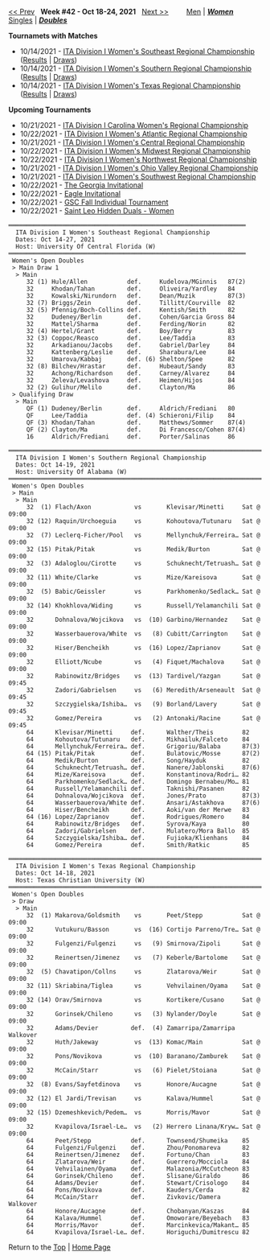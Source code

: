<a name="top"></a>[<< Prev](women_doubles_2141.md) &nbsp; **Week #42 - Oct 18-24, 2021** &nbsp; [Next >>](women_doubles_2143.md) &nbsp;&nbsp;&nbsp;&nbsp;&nbsp;&nbsp;&nbsp; [Men](./men_doubles_2142.md) &#124; [***Women***](./women_doubles_2142.md) &nbsp;&nbsp;&nbsp;&nbsp;&nbsp; [Singles](./women_singles_2142.md) &#124; [***Doubles***](./women_doubles_2142.md)

**Tournamets with Matches**  
- 10/14/2021 - [ITA Division I Women's Southeast Regional Championship](#21-46458) ([Results](#21-46458) &#124; <a href="https://colleges.wearecollegetennis.com/competitions/UniversityOfCentralFloridaW/Tournaments/Overview/477EFA21-99A1-4948-BCBA-3E47323DA44C" target="_blank">Draws</a>)  
- 10/14/2021 - [ITA Division I Women's Southern Regional Championship](#21-32447) ([Results](#21-32447) &#124; <a href="https://colleges.wearecollegetennis.com/competitions/UniversityOfAlabamaW/Tournaments/Overview/3664EBFB-3074-4E63-93F8-6E120D21EEF6" target="_blank">Draws</a>)  
- 10/14/2021 - [ITA Division I Women's Texas Regional Championship](#21-76092) ([Results](#21-76092) &#124; <a href="https://colleges.wearecollegetennis.com/competitions/TexasChristianUniversityW/Tournaments/Overview/9574C0F1-FB6F-4587-813E-366D4EF8CD5F" target="_blank">Draws</a>)  

**Upcoming Tournaments**  
- 10/21/2021 - <a href="https://colleges.wearecollegetennis.com/competitions/WakeForestUniversityW/Tournaments/Overview/61F146C9-753C-4458-9E95-EE269C0BB692" target="_blank">ITA Division I Carolina Women's Regional Championship</a>  
- 10/22/2021 - <a href="https://colleges.wearecollegetennis.com/competitions/UniversityOfVirginiaW/Tournaments/Overview/03D2591A-B4EA-40D0-84EE-FA366640953F" target="_blank">ITA Division I Women's Atlantic Regional Championship</a>  
- 10/21/2021 - <a href="https://colleges.wearecollegetennis.com/competitions/UniversityOfIowaW/Tournaments/Overview/D14DFB81-5E2F-4C19-96BD-C7C8E01E527B" target="_blank">ITA Division I Women's Central Regional Championship</a>  
- 10/22/2021 - <a href="https://colleges.wearecollegetennis.com/competitions/OhioStateUniversityW/Tournaments/Overview/6552AE44-FB48-4C1E-A09A-B67C23ED4FEA" target="_blank">ITA Division I Women's Midwest Regional Championship</a>  
- 10/22/2021 - <a href="https://colleges.wearecollegetennis.com/competitions/StanfordUniversityW/Tournaments/Overview/069089F9-1C02-43BD-82B5-B68774093F12" target="_blank">ITA Division I Women's Northwest Regional Championship</a>  
- 10/21/2021 - <a href="https://colleges.wearecollegetennis.com/competitions/MiddleTennesseeStateUniversityW/Tournaments/Overview/34C6481F-30D0-4BCE-8E27-2B57D253FF5B" target="_blank">ITA Division I Women's Ohio Valley Regional Championship</a>  
- 10/21/2021 - <a href="https://colleges.wearecollegetennis.com/competitions/UniversityOfSanDiegoW/Tournaments/Overview/9B2A2826-DFA4-4AF2-9D87-2A1D153E1CC1" target="_blank">ITA Division I Women's Southwest Regional Championship</a>  
- 10/22/2021 - <a href="https://colleges.wearecollegetennis.com/competitions/UniversityOfGeorgiaW/Tournaments/Overview/01A4B27D-4D73-4167-8630-758894B435E5" target="_blank">The Georgia Invitational</a>  
- 10/22/2021 - <a href="https://colleges.wearecollegetennis.com/competitions/CarsonNewmanUniversityM/Tournaments/Overview/FA529FF6-2F0C-4A2B-98E2-9375081745F2" target="_blank">Eagle Invitational</a>  
- 10/22/2021 - <a href="https://colleges.wearecollegetennis.com/competitions/UniversityOfWestAlabamaM/Tournaments/Overview/3F52D38E-E55E-401F-9FFF-DE42949C2FFF" target="_blank">GSC Fall Individual Tournament</a>  
- 10/22/2021 - <a href="https://colleges.wearecollegetennis.com/competitions/SaintLeoUniversityW/Tournaments/Overview/4E66DF95-8991-4880-9830-29E9F5B3C53F" target="_blank">Saint Leo Hidden Duals - Women</a>  

<a name="21-46458"></a>
~~~
══════════════════════════════════════════════════════════════════
  ITA Division I Women's Southeast Regional Championship
  Dates: Oct 14-27, 2021
  Host: University Of Central Florida (W)
══════════════════════════════════════════════════════════════════
 Women's Open Doubles
 > Main Draw 1
  > Main
     32 (1) Hule/Allen           def.     Kudelova/MGinnis   87(2)
     32     Khodan/Tahan         def.     Oliveira/Yardley   84
     32     Kowalski/Nirundorn   def.     Dean/Muzik         87(3)
     32 (7) Briggs/Zein          def.     Tillitt/Courville  82
     32 (5) Pfennig/Boch-Collins def.     Kentish/Smith      82
     32     Dudeney/Berlin       def.     Cohen/Garcia Gross 84
     32     Mattel/Sharma        def.     Ferding/Norin      82
     32 (4) Hertel/Grant         def.     Boy/Berry          83
     32 (3) Coppoc/Reasco        def.     Lee/Taddia         83
     32     Arkadianou/Jacobs    def.     Gabriel/Darley     84
     32     Kattenberg/Leslie    def.     Sharabura/Lee      84
     32     Umarova/Kabbaj       def. (6) Shelton/Spee       82
     32 (8) Bilchev/Hrastar      def.     Hubeaut/Sandy      83
     32     Achong/Richardson    def.     Carney/Alvarez     84
     32     Zeleva/Levashova     def.     Heimen/Hijos       84
     32 (2) Gulihur/Melilo       def.     Clayton/Ma         86
 > Qualifying Draw
  > Main
     QF (1) Dudeney/Berlin       def.     Aldrich/Frediani   80
     QF     Lee/Taddia           def. (4) Schieroni/Filip    84
     QF (3) Khodan/Tahan         def.     Matthews/Sommer    87(4)
     QF (2) Clayton/Ma           def.     Di Francesco/Cohen 87(4)
     16     Aldrich/Frediani     def.     Porter/Salinas     86
~~~

<a name="21-32447"></a>
~~~
════════════════════════════════════════════════════════════════════════════
  ITA Division I Women's Southern Regional Championship
  Dates: Oct 14-19, 2021
  Host: University Of Alabama (W)
════════════════════════════════════════════════════════════════════════════
 Women's Open Doubles
 > Main
  > Main
     32  (1) Flach/Axon            vs       Klevisar/Minetti     Sat @ 09:00
     32 (12) Raquin/Urchoeguia     vs       Kohoutova/Tutunaru   Sat @ 09:00
     32  (7) Leclerq-Ficher/Pool   vs       Mellynchuk/Ferreira… Sat @ 09:00
     32 (15) Pitak/Pitak           vs       Medik/Burton         Sat @ 09:00
     32  (3) Adaloglou/Cirotte     vs       Schuknecht/Tetruash… Sat @ 09:00
     32 (11) White/Clarke          vs       Mize/Kareisova       Sat @ 09:00
     32  (5) Babic/Geissler        vs       Parkhomenko/Sedlack… Sat @ 09:00
     32 (14) Khokhlova/Widing      vs       Russell/Yelamanchili Sat @ 09:00
     32      Dohnalova/Wojcikova   vs  (10) Garbino/Hernandez    Sat @ 09:00
     32      Wasserbauerova/White  vs   (8) Cubitt/Carrington    Sat @ 09:00
     32      Hiser/Bencheikh       vs  (16) Lopez/Zaprianov      Sat @ 09:00
     32      Elliott/Ncube         vs   (4) Fiquet/Machalova     Sat @ 09:00
     32      Rabinowitz/Bridges    vs  (13) Tardivel/Yazgan      Sat @ 09:45
     32      Zadori/Gabrielsen     vs   (6) Meredith/Arseneault  Sat @ 09:45
     32      Szczygielska/Ishiba…  vs   (9) Borland/Lavery       Sat @ 09:45
     32      Gomez/Pereira         vs   (2) Antonaki/Racine      Sat @ 09:45
     64      Klevisar/Minetti     def.      Walther/Theis        82
     64      Kohoutova/Tutunaru   def.      Mikhailuk/Falceto    84
     64      Mellynchuk/Ferreira… def.      Grigoriu/Balaba      87(3)
     64 (15) Pitak/Pitak          def.      Bulatovic/Mosse      87(2)
     64      Medik/Burton         def.      Song/Hayduk          82
     64      Schuknecht/Tetruash… def.      Nanere/Jablonski     87(6)
     64      Mize/Kareisova       def.      Konstantinova/Rodri… 82
     64      Parkhomenko/Sedlack… def.      Domingo Bernabeu/Mo… 81
     64      Russell/Yelamanchili def.      Taknishi/Pasanen     82
     64      Dohnalova/Wojcikova  def.      Jones/Prato          87(3)
     64      Wasserbauerova/White def.      Ansari/Astakhova     87(6)
     64      Hiser/Bencheikh      def.      Aoki/van der Merwe   83
     64 (16) Lopez/Zaprianov      def.      Rodrigues/Romero     84
     64      Rabinowitz/Bridges   def.      Syrova/Kaya          80
     64      Zadori/Gabrielsen    def.      Mulatero/Mora Ballo  85
     64      Szczygielska/Ishiba… def.      Fujioka/Klienhans    84
     64      Gomez/Pereira        def.      Smith/Ratkic         85
~~~

<a name="21-76092"></a>
~~~
════════════════════════════════════════════════════════════════════════════
  ITA Division I Women's Texas Regional Championship
  Dates: Oct 14-18, 2021
  Host: Texas Christian University (W)
════════════════════════════════════════════════════════════════════════════
 Women's Open Doubles
 > Draw
  > Main
     32  (1) Makarova/Goldsmith    vs       Peet/Stepp           Sat @ 09:00
     32      Vutukuru/Basson       vs  (16) Cortijo Parreno/Tre… Sat @ 09:00
     32      Fulgenzi/Fulgenzi     vs   (9) Smirnova/Zipoli      Sat @ 09:00
     32      Reinertsen/Jimenez    vs   (7) Keberle/Bartolome    Sat @ 09:00
     32  (5) Chavatipon/Collns     vs       Zlatarova/Weir       Sat @ 09:00
     32 (11) Skriabina/Tiglea      vs       Vehvilainen/Oyama    Sat @ 09:00
     32 (14) Orav/Smirnova         vs       Kortikere/Cusano     Sat @ 09:00
     32      Gorinsek/Chileno      vs   (3) Nylander/Doyle       Sat @ 09:00
     32      Adams/Devier         def.  (4) Zamarripa/Zamarripa  Walkover
     32      Huth/Jakeway          vs  (13) Komac/Main           Sat @ 09:00
     32      Pons/Novikova         vs  (10) Baranano/Zamburek    Sat @ 09:00
     32      McCain/Starr          vs   (6) Pielet/Stoiana       Sat @ 09:00
     32  (8) Evans/Sayfetdinova    vs       Honore/Aucagne       Sat @ 09:00
     32 (12) El Jardi/Trevisan     vs       Kalava/Hummel        Sat @ 09:00
     32 (15) Dzemeshkevich/Pedem…  vs       Morris/Mavor         Sat @ 09:00
     32      Kvapilova/Israel-Le…  vs   (2) Herrero Linana/Kryw… Sat @ 09:00
     64      Peet/Stepp           def.      Townsend/Shumeika    85
     64      Fulgenzi/Fulgenzi    def.      Zhou/Ponomareva      82
     64      Reinertsen/Jimenez   def.      Fortuno/Chan         83
     64      Zlatarova/Weir       def.      Guerrero/Mocciola    84
     64      Vehvilainen/Oyama    def.      Malazonia/McCutcheon 83
     64      Gorinsek/Chileno     def.      Slisane/Giraldo      86
     64      Adams/Devier         def.      Stewart/Crisologo    84
     64      Pons/Novikova        def.      Kauders/Cerda        82
     64      McCain/Starr         def.      Zivkovic/Damera      Walkover
     64      Honore/Aucagne       def.      Chobanyan/Kaszas     84
     64      Kalava/Hummel        def.      Omoworare/Beyebach   83
     64      Morris/Mavor         def.      Marcinkevica/Makant… 85
     64      Kvapilova/Israel-Le… def.      Horiguchi/Dumitrescu 82
~~~

Return to the [Top](./women_doubles_2142.md) &#124; [Home Page](../../index.md)